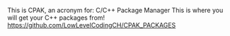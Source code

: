 This is CPAK, an acronym for: C/C++ Package Manager
This is where you will get your C++ packages from!
https://github.com/LowLevelCodingCH/CPAK_PACKAGES
